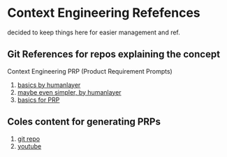 # Context Engineering Refefences 

decided to keep things here for easier management and ref.

## Git References for repos explaining the concept 

Context Engineering PRP (Product Requirement Prompts)

1. [basics by humanlayer](https://github.com/humanlayer/12-factor-agents/)
2. [maybe even simpler, by humanlayer](https://github.com/humanlayer/advanced-context-engineering-for-coding-agents/blob/main/ace-fca.md)
3. [basics for PRP](https://github.com/Wirasm/PRPs-agentic-eng/)


## Coles content for generating PRPs

1. [git repo](https://github.com/coleam00/context-engineering-intro)
2. [youtube](https://www.youtube.com/watch?v=Egeuql3Lrzg&ab_channel=ColeMedin)
